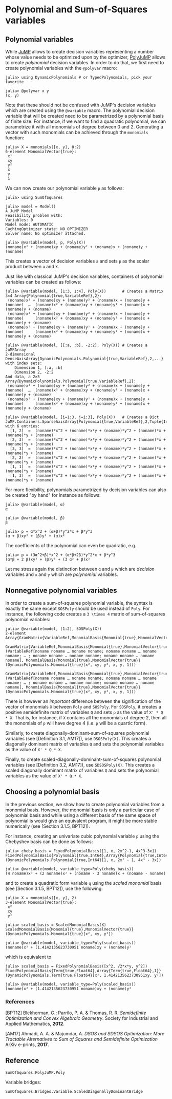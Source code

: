 # Polynomial and Sum-of-Squares variables

## Polynomial variables

While [JuMP](https://github.com/jump-dev/JuMP.jl) allows to create decision
variables representing a number whose value needs to be optimized upon by the
optimizer, [PolyJuMP](https://github.com/jump-dev/PolyJuMP.jl) allows to create
*polynomial* decision variables. In order to do that, we first need to create
polynomial variables with the `@polyvar` macro:
```jldoctest variables
julia> using DynamicPolynomials # or TypedPolynomials, pick your favorite

julia> @polyvar x y
(x, y)
```
Note that these should not be confused with JuMP's decision variables which are
created using the `@variable` macro. The polynomial decision variable that will
be created need to be parametrized by a polynomial basis of finite size.
For instance, if we want to find a quadratic polynomial, we can parametrize it
with all monomials of degree between 0 and 2. Generating a vector with such
monomials can be achieved through the `monomials` function:
```jldoctest variables
julia> X = monomials([x, y], 0:2)
6-element MonomialVector{true}:
 x²
 xy
 y²
 x
 y
 1
```
We can now create our polynomial variable `p` as follows:
```jldoctest variables
julia> using SumOfSquares

julia> model = Model()
A JuMP Model
Feasibility problem with:
Variables: 0
Model mode: AUTOMATIC
CachingOptimizer state: NO_OPTIMIZER
Solver name: No optimizer attached.

julia> @variable(model, p, Poly(X))
(noname)x² + (noname)xy + (noname)y² + (noname)x + (noname)y + (noname)
```
This creates a vector of decision variables `a` and sets `p` as the scalar
product between `a` and `X`.

Just like with classical JuMP's decision variables, containers of polynomial
variables can be created as follows:
```jldoctest variables
julia> @variable(model, [1:3, 1:4], Poly(X))       # Creates a Matrix
3×4 Array{Polynomial{true,VariableRef},2}:
 (noname)x² + (noname)xy + (noname)y² + (noname)x + (noname)y + (noname)  …  (noname)x² + (noname)xy + (noname)y² + (noname)x + (noname)y + (noname)
 (noname)x² + (noname)xy + (noname)y² + (noname)x + (noname)y + (noname)     (noname)x² + (noname)xy + (noname)y² + (noname)x + (noname)y + (noname)
 (noname)x² + (noname)xy + (noname)y² + (noname)x + (noname)y + (noname)     (noname)x² + (noname)xy + (noname)y² + (noname)x + (noname)y + (noname)

julia> @variable(model, [[:a, :b], -2:2], Poly(X)) # Creates a JuMPArray
2-dimensional DenseAxisArray{DynamicPolynomials.Polynomial{true,VariableRef},2,...} with index sets:
    Dimension 1, [:a, :b]
    Dimension 2, -2:2
And data, a 2×5 Array{DynamicPolynomials.Polynomial{true,VariableRef},2}:
 (noname)x² + (noname)xy + (noname)y² + (noname)x + (noname)y + (noname)  …  (noname)x² + (noname)xy + (noname)y² + (noname)x + (noname)y + (noname)
 (noname)x² + (noname)xy + (noname)y² + (noname)x + (noname)y + (noname)     (noname)x² + (noname)xy + (noname)y² + (noname)x + (noname)y + (noname)

julia> @variable(model, [i=1:3, j=i:3], Poly(X))   # Creates a Dict
JuMP.Containers.SparseAxisArray{Polynomial{true,VariableRef},2,Tuple{Int64,Int64}} with 6 entries:
  [1, 2]  =  (noname)*x^2 + (noname)*x*y + (noname)*y^2 + (noname)*x + (noname)*y + (noname)
  [2, 3]  =  (noname)*x^2 + (noname)*x*y + (noname)*y^2 + (noname)*x + (noname)*y + (noname)
  [3, 3]  =  (noname)*x^2 + (noname)*x*y + (noname)*y^2 + (noname)*x + (noname)*y + (noname)
  [2, 2]  =  (noname)*x^2 + (noname)*x*y + (noname)*y^2 + (noname)*x + (noname)*y + (noname)
  [1, 1]  =  (noname)*x^2 + (noname)*x*y + (noname)*y^2 + (noname)*x + (noname)*y + (noname)
  [1, 3]  =  (noname)*x^2 + (noname)*x*y + (noname)*y^2 + (noname)*x + (noname)*y + (noname)
```

For more flexibility, polynomials parametrized by decision variables can also
be created "by hand" for instance as follows:
```jldoctest variables
julia> @variable(model, α)
α

julia> @variable(model, β)
β

julia> p = α*x^2 + (α+β)*y^2*x + β*y^3
(α + β)xy² + (β)y³ + (α)x²
```
The coefficients of the polynomial can even be quadratic, e.g.
```jldoctest variables
julia> p = (3α^2+β)*x^2 + (α*β+2β)*y^2*x + β*y^3
(α*β + 2 β)xy² + (β)y³ + (3 α² + β)x²
```
Let me stress again the distinction between `α` and `β` which are *decision*
variables and `x` and `y` which are *polynomial* variables.

## Nonnegative polynomial variables

In order to create a sum-of-squares polynomial variable, the syntax is exactly
the same except `SOSPoly` should be used instead of `Poly`.
For instance, the following code creates a ``3 \times 4`` matrix of
sum-of-squares polynomial variables:
```jldoctest variables
julia> @variable(model, [1:2], SOSPoly(X))
2-element Array{GramMatrix{VariableRef,MonomialBasis{Monomial{true},MonomialVector{true}},GenericAffExpr{Float64,VariableRef},SymMatrix{VariableRef}},1}:
 GramMatrix{VariableRef,MonomialBasis{Monomial{true},MonomialVector{true}},GenericAffExpr{Float64,VariableRef},SymMatrix{VariableRef}}(VariableRef[noname noname … noname noname; noname noname … noname noname; … ; noname noname … noname noname; noname noname … noname noname], MonomialBasis{Monomial{true},MonomialVector{true}}(DynamicPolynomials.Monomial{true}[x², xy, y², x, y, 1]))
 GramMatrix{VariableRef,MonomialBasis{Monomial{true},MonomialVector{true}},GenericAffExpr{Float64,VariableRef},SymMatrix{VariableRef}}(VariableRef[noname noname … noname noname; noname noname … noname noname; … ; noname noname … noname noname; noname noname … noname noname], MonomialBasis{Monomial{true},MonomialVector{true}}(DynamicPolynomials.Monomial{true}[x², xy, y², x, y, 1]))
```
There is however an *important* difference between the signification of the
vector of monomials `X` between `Poly` and `SOSPoly`. For `SOSPoly`, it
creates a positive semidefinite matrix of variables `Q` and sets `p` as the
value of `X' * Q * X`. That is, for instance, if `X` contains all the monomials
of degree 2, then all the monomials of `p` will have degree 4 (i.e. `p` will be
a quartic form).

Similarly, to create diagonally-dominant-sum-of-squares polynomial variables
(see [Definition 3.1, AM17]), use `DSOSPoly(X)`. This creates a diagonally
dominant matrix of variables `Q` and sets the polynomial variables as the value
of `X' * Q * X`.

Finally, to create scaled-diagonally-dominant-sum-of-squares polynomial
variables (see [Definition 3.2, AM17]), use `SDSOSPoly(X)`. This creates a
scaled diagonally dominant matrix of variables `Q` and sets the polynomial
variables as the value of `X' * Q * X`.

## Choosing a polynomial basis

In the previous section, we show how to create polynomial variables from a
monomial basis. However, the monomial basis is only a particular case of
polynomial basis and while using a different basis of the same space of
polynomial is would give an equivalent program, it might be more stable
numerically (see [Section 3.1.5, BPT12]).

For instance, creating an univariate cubic polynomial variable `p` using the
Chebyshev basis can be done as follows:
```jldoctest variables
julia> cheby_basis = FixedPolynomialBasis([1, x, 2x^2-1, 4x^3-3x])
FixedPolynomialBasis{Polynomial{true,Int64},Array{Polynomial{true,Int64},1}}(DynamicPolynomials.Polynomial{true,Int64}[1, x, 2x² - 1, 4x³ - 3x])

julia> @variable(model, variable_type=Poly(cheby_basis))
(4 noname)x³ + (2 noname)x² + (noname - 3 noname)x + (noname - noname)
```
and to create a quadratic form variable `q` using the *scaled monomial* basis
(see [Section 3.1.5, BPT12]), use the following:
```jldoctest variables
julia> X = monomials([x, y], 2)
3-element MonomialVector{true}:
 x²
 xy
 y²

julia> scaled_basis = ScaledMonomialBasis(X)
ScaledMonomialBasis{Monomial{true},MonomialVector{true}}(DynamicPolynomials.Monomial{true}[x², xy, y²])

julia> @variable(model, variable_type=Poly(scaled_basis))
(noname)x² + (1.4142135623730951 noname)xy + (noname)y²
```
which is equivalent to
```jldoctest variables
julia> scaled_basis = FixedPolynomialBasis([x^2, √2*x*y, y^2])
FixedPolynomialBasis{Term{true,Float64},Array{Term{true,Float64},1}}(DynamicPolynomials.Term{true,Float64}[x², 1.4142135623730951xy, y²])

julia> @variable(model, variable_type=Poly(scaled_basis))
(noname)x² + (1.4142135623730951 noname)xy + (noname)y²
```

### References

[BPT12] Blekherman, G.; Parrilo, P. A. & Thomas, R. R.
*Semidefinite Optimization and Convex Algebraic Geometry*.
Society for Industrial and Applied Mathematics, **2012**.

[AM17] Ahmadi, A. A. & Majumdar, A.
*DSOS and SDSOS Optimization: More Tractable Alternatives to Sum of Squares and Semidefinite Optimization*
ArXiv e-prints, **2017**.

## Reference

```@docs
SumOfSquares.PolyJuMP.Poly
```

Variable bridges:
```@docs
SumOfSquares.Bridges.Variable.ScaledDiagonallyDominantBridge
```
